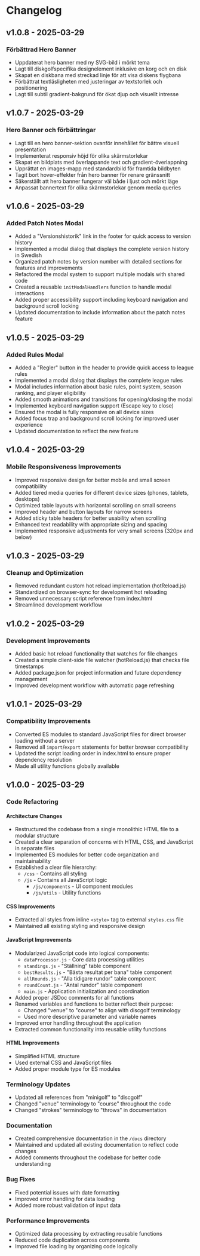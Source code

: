 # Changelog

## v1.0.8 - 2025-03-29

### Förbättrad Hero Banner
- Uppdaterat hero banner med ny SVG-bild i mörkt tema
- Lagt till diskgolfspecifika designelement inklusive en korg och en disk
- Skapat en diskbana med streckad linje för att visa diskens flygbana
- Förbättrat textläsligheten med justeringar av textstorlek och positionering
- Lagt till subtil gradient-bakgrund för ökat djup och visuellt intresse

## v1.0.7 - 2025-03-29

### Hero Banner och förbättringar
- Lagt till en hero banner-sektion ovanför innehållet för bättre visuell presentation
- Implementerat responsiv höjd för olika skärmstorlekar
- Skapat en bildplats med överlappande text och gradient-överlappning
- Upprättat en images-mapp med standardbild för framtida bildbyten
- Tagit bort hover-effekter från hero banner för renare gränssnitt
- Säkerställt att hero banner fungerar väl både i ljust och mörkt läge
- Anpassat bannertext för olika skärmstorlekar genom media queries

## v1.0.6 - 2025-03-29

### Added Patch Notes Modal
- Added a "Versionshistorik" link in the footer for quick access to version history
- Implemented a modal dialog that displays the complete version history in Swedish
- Organized patch notes by version number with detailed sections for features and improvements
- Refactored the modal system to support multiple modals with shared code
- Created a reusable `initModalHandlers` function to handle modal interactions
- Added proper accessibility support including keyboard navigation and background scroll locking
- Updated documentation to include information about the patch notes feature

## v1.0.5 - 2025-03-29

### Added Rules Modal
- Added a "Regler" button in the header to provide quick access to league rules
- Implemented a modal dialog that displays the complete league rules
- Modal includes information about basic rules, point system, season ranking, and player eligibility
- Added smooth animations and transitions for opening/closing the modal
- Implemented keyboard navigation support (Escape key to close)
- Ensured the modal is fully responsive on all device sizes
- Added focus trap and background scroll locking for improved user experience
- Updated documentation to reflect the new feature

## v1.0.4 - 2025-03-29

### Mobile Responsiveness Improvements
- Improved responsive design for better mobile and small screen compatibility
- Added tiered media queries for different device sizes (phones, tablets, desktops)
- Optimized table layouts with horizontal scrolling on small screens
- Improved header and button layouts for narrow screens
- Added sticky table headers for better usability when scrolling
- Enhanced text readability with appropriate sizing and spacing
- Implemented responsive adjustments for very small screens (320px and below)

## v1.0.3 - 2025-03-29

### Cleanup and Optimization
- Removed redundant custom hot reload implementation (hotReload.js)
- Standardized on browser-sync for development hot reloading
- Removed unnecessary script reference from index.html
- Streamlined development workflow

## v1.0.2 - 2025-03-29

### Development Improvements
- Added basic hot reload functionality that watches for file changes
- Created a simple client-side file watcher (hotReload.js) that checks file timestamps
- Added package.json for project information and future dependency management
- Improved development workflow with automatic page refreshing

## v1.0.1 - 2025-03-29

### Compatibility Improvements
- Converted ES modules to standard JavaScript files for direct browser loading without a server
- Removed all `import`/`export` statements for better browser compatibility
- Updated the script loading order in index.html to ensure proper dependency resolution
- Made all utility functions globally available

## v1.0.0 - 2025-03-29

### Code Refactoring

#### Architecture Changes
- Restructured the codebase from a single monolithic HTML file to a modular structure
- Created a clear separation of concerns with HTML, CSS, and JavaScript in separate files
- Implemented ES modules for better code organization and maintainability
- Established a clear file hierarchy:
  - `/css` - Contains all styling
  - `/js` - Contains all JavaScript logic
    - `/js/components` - UI component modules
    - `/js/utils` - Utility functions

#### CSS Improvements
- Extracted all styles from inline `<style>` tag to external `styles.css` file
- Maintained all existing styling and responsive design

#### JavaScript Improvements
- Modularized JavaScript code into logical components:
  - `dataProcessor.js` - Core data processing utilities
  - `standings.js` - "Ställning" table component
  - `bestResults.js` - "Bästa resultat per bana" table component
  - `allRounds.js` - "Alla tidigare rundor" table component
  - `roundCount.js` - "Antal rundor" table component
  - `main.js` - Application initialization and coordination
- Added proper JSDoc comments for all functions
- Renamed variables and functions to better reflect their purpose:
  - Changed "venue" to "course" to align with discgolf terminology
  - Used more descriptive parameter and variable names
- Improved error handling throughout the application
- Extracted common functionality into reusable utility functions

#### HTML Improvements
- Simplified HTML structure
- Used external CSS and JavaScript files
- Added proper module type for ES modules

### Terminology Updates
- Updated all references from "minigolf" to "discgolf"
- Changed "venue" terminology to "course" throughout the code
- Changed "strokes" terminology to "throws" in documentation

### Documentation
- Created comprehensive documentation in the `/docs` directory
- Maintained and updated all existing documentation to reflect code changes
- Added comments throughout the codebase for better code understanding

### Bug Fixes
- Fixed potential issues with date formatting
- Improved error handling for data loading
- Added more robust validation of input data

### Performance Improvements
- Optimized data processing by extracting reusable functions
- Reduced code duplication across components
- Improved file loading by organizing code logically 